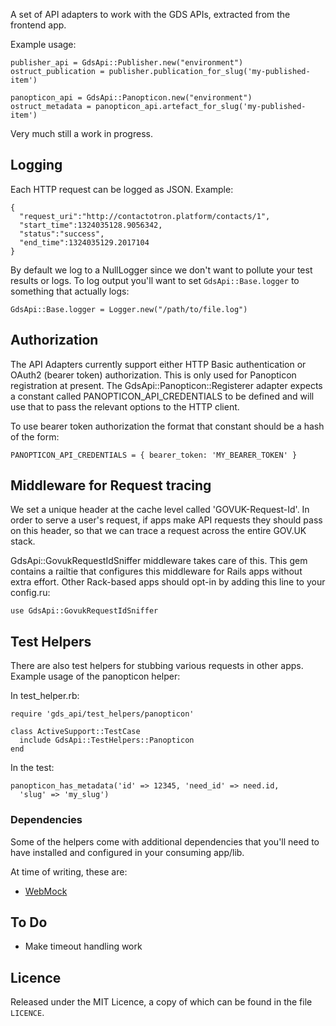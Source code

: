A set of API adapters to work with the GDS APIs, extracted from the frontend
app.

Example usage:

    publisher_api = GdsApi::Publisher.new("environment")
    ostruct_publication = publisher.publication_for_slug('my-published-item')

    panopticon_api = GdsApi::Panopticon.new("environment")
    ostruct_metadata = panopticon_api.artefact_for_slug('my-published-item')

Very much still a work in progress.

## Logging

Each HTTP request can be logged as JSON. Example:

    {
      "request_uri":"http://contactotron.platform/contacts/1",
      "start_time":1324035128.9056342,
      "status":"success",
      "end_time":1324035129.2017104
    }


By default we log to a NullLogger since we don't want to pollute your test
results or logs. To log output you'll want to set `GdsApi::Base.logger` to
something that actually logs:

    GdsApi::Base.logger = Logger.new("/path/to/file.log")

## Authorization

The API Adapters currently support either HTTP Basic authentication or OAuth2
(bearer token) authorization. This is only used for Panopticon registration at
present. The GdsApi::Panopticon::Registerer adapter expects a constant called
PANOPTICON_API_CREDENTIALS to be defined and will use that to pass the relevant
options to the HTTP client.

To use bearer token authorization the format that constant should be a hash of
the form:

    PANOPTICON_API_CREDENTIALS = { bearer_token: 'MY_BEARER_TOKEN' }


## Middleware for Request tracing

We set a unique header at the cache level called 'GOVUK-Request-Id'. In order
to serve a user's request, if apps make API requests they should pass on this
header, so that we can trace a request across the entire GOV.UK stack.

GdsApi::GovukRequestIdSniffer middleware takes care of this. This gem contains
a railtie that configures this middleware for Rails apps without extra effort.
Other Rack-based apps should opt-in by adding this line to your config.ru:

```use GdsApi::GovukRequestIdSniffer```


## Test Helpers

There are also test helpers for stubbing various requests in other apps.
Example usage of the panopticon helper:

In test_helper.rb:

    require 'gds_api/test_helpers/panopticon'

    class ActiveSupport::TestCase
      include GdsApi::TestHelpers::Panopticon
    end

In the test:

    panopticon_has_metadata('id' => 12345, 'need_id' => need.id,
      'slug' => 'my_slug')

### Dependencies

Some of the helpers come with additional dependencies that you'll need to
have installed and configured in your consuming app/lib.

At time of writing, these are:

* [WebMock](https://github.com/bblimke/webmock)

## To Do

* Make timeout handling work

## Licence

Released under the MIT Licence, a copy of which can be found in the file
`LICENCE`.
